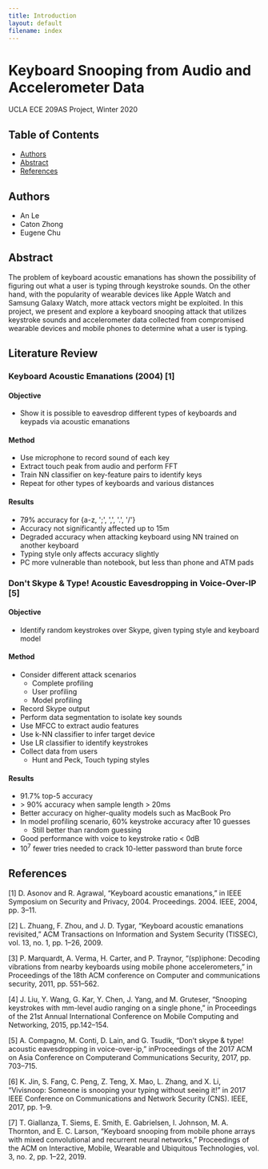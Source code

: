 ```yaml
---
title: Introduction
layout: default
filename: index
---
```


# Keyboard Snooping from Audio and Accelerometer Data
UCLA ECE 209AS Project, Winter 2020

## Table of Contents
* [Authors](#authors)
* [Abstract](#abstract)
* [References](#references)

## Authors
- An Le
- Caton Zhong
- Eugene Chu

## Abstract
The problem of keyboard acoustic emanations has shown the possibility of figuring out what a user is typing through keystroke sounds. On the other hand, with the popularity of wearable devices like Apple Watch and Samsung Galaxy Watch, more attack vectors might be exploited. In this project, we present and explore a keyboard snooping attack that utilizes keystroke sounds and accelerometer data collected from compromised wearable devices and mobile phones to determine what a user is typing.

## Literature Review
### Keyboard Acoustic Emanations (2004) [1]
#### Objective
- Show it is possible to eavesdrop different types of keyboards and keypads via acoustic emanations

#### Method
- Use microphone to record sound of each key
- Extract touch peak from audio and perform FFT
- Train NN classifier on key-feature pairs to identify keys
- Repeat for other types of keyboards and various distances

#### Results
- 79% accuracy for {a-z, ';', ',', '.', '/'}
- Accuracy not significantly affected up to 15m
- Degraded accuracy when attacking keyboard using NN trained on another keyboard
- Typing style only affects accuracy slightly
- PC more vulnerable than notebook, but less than phone and ATM pads

### Don't Skype & Type! Acoustic Eavesdropping in Voice-Over-IP [5]
#### Objective
- Identify random keystrokes over Skype, given typing style and keyboard model

#### Method
- Consider different attack scenarios
    - Complete profiling
    - User profiling
    - Model profiling
- Record Skype output
- Perform data segmentation to isolate key sounds
- Use MFCC to extract audio features
- Use k-NN classifier to infer target device
- Use LR classifier to identify keystrokes
- Collect data from users
    - Hunt and Peck, Touch typing styles

#### Results
- 91.7% top-5 accuracy
- \> 90% accuracy when sample length > 20ms
- Better accuracy on higher-quality models such as MacBook Pro
- In model profiling scenario, 60% keystroke accuracy after 10 guesses
    - Still better than random guessing
- Good performance with voice to keystroke ratio < 0dB
- 10<sup>7</sup> fewer tries needed to crack 10-letter password than brute force

## References
[1] D. Asonov and R. Agrawal, “Keyboard acoustic emanations,” in IEEE Symposium  on  Security  and  Privacy,  2004.  Proceedings. 2004.    IEEE, 2004, pp. 3–11.

[2] L.  Zhuang,  F.  Zhou,  and  J.  D.  Tygar,  “Keyboard  acoustic emanations  revisited,” ACM  Transactions  on  Information  and System Security (TISSEC), vol. 13, no. 1, pp. 1–26, 2009.

[3] P.  Marquardt,  A.  Verma,  H.  Carter,  and  P.  Traynor,  “(sp)iphone:  Decoding  vibrations  from  nearby  keyboards  using mobile phone accelerometers,” in Proceedings of the 18th ACM conference  on  Computer  and  communications  security,  2011, pp. 551–562.

[4] J.  Liu,  Y.  Wang,  G.  Kar,  Y.  Chen,  J.  Yang,  and  M.  Gruteser, “Snooping  keystrokes  with  mm-level  audio  ranging  on  a  single  phone,”  in Proceedings  of  the  21st  Annual  International Conference  on  Mobile  Computing  and  Networking,  2015,  pp.142–154.

[5] A.  Compagno,  M.  Conti,  D.  Lain,  and  G.  Tsudik,  “Don’t skype  &  type!  acoustic  eavesdropping  in  voice-over-ip,”  inProceedings of the 2017 ACM on Asia Conference on Computerand Communications Security, 2017, pp. 703–715.

[6] K.  Jin,  S.  Fang,  C.  Peng,  Z.  Teng,  X.  Mao,  L.  Zhang,  and X.  Li,  “Vivisnoop:  Someone  is  snooping  your  typing  without seeing it!” in 2017 IEEE Conference on Communications and Network Security (CNS).    IEEE, 2017, pp. 1–9.

[7] T.  Giallanza,  T.  Siems,  E.  Smith,  E.  Gabrielsen,  I.  Johnson, M. A. Thornton, and E. C. Larson, “Keyboard snooping from mobile  phone  arrays  with  mixed  convolutional  and  recurrent neural  networks,” Proceedings  of  the  ACM  on  Interactive, Mobile, Wearable and Ubiquitous Technologies, vol. 3, no. 2, pp. 1–22, 2019.
